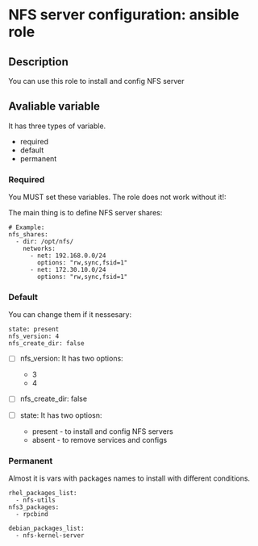 # NFS server configuration: ansible role

## Description

You can use this role to install and config NFS server

## Avaliable variable

It has three types of variable.
  - required
  - default
  - permanent

### Required
You MUST set these variables. The role does not work without it!:

The main thing is to define NFS server shares:
```
# Example:
nfs_shares:
  - dir: /opt/nfs/
    networks:
      - net: 192.168.0.0/24
        options: "rw,sync,fsid=1"
      - net: 172.30.10.0/24
        options: "rw,sync,fsid=1"
```
### Default

You can change them if it nessesary:
```
state: present
nfs_version: 4
nfs_create_dir: false
```
- [ ] nfs_version:
    It has two options:
    - 3
    - 4

- [ ] nfs_create_dir: false

- [ ] state:
    It has two optiosn:
    - present - to install and config NFS servers
    - absent - to remove services and configs

### Permanent

Almost it is vars with packages names to install with different conditions.

```
rhel_packages_list:
  - nfs-utils
nfs3_packages:
  - rpcbind

debian_packages_list:
  - nfs-kernel-server

```

